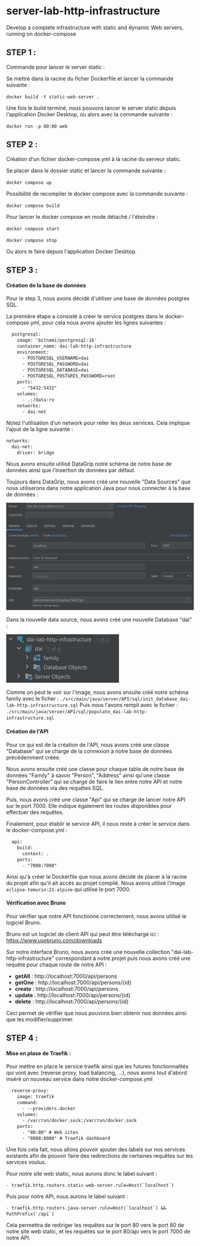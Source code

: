 # server-lab-http-infrastructure
Develop a complete infrastructure with static and dynamic Web servers, running on docker-compose

## STEP 1 : 

Commande pour lancer le server static :

Se mettre dans la racine du ficher Dockerfile et lancer la commande suivante :

`docker build -t static-web-server .`

Une fois le build terminé, nous pouvons lancer le server static depuis l'application Docker Desktop, ou alors avec la
commande suivante :

`docker run -p 80:80 web`

## STEP 2 :

Création d'un fichier docker-compose.yml à la racine du serveur static.

Se placer dans le dossier static et lancer la commande suivante :

`docker compose up`

Possibilité de recompiler le docker compose avec la commande suivante :

`docker compose build`

Pour lancer le docker compose en mode détaché / l'éteindre :

`docker compose start`

`docker compose stop`

Ou alors le faire depuis l'application Docker Desktop.

## STEP 3 :

#### Création de la base de données

Pour le step 3, nous avons décidé d'utiliser une base de données postgres SQL.

La première étape a consisté à créer le service postgres dans le docker-compose.yml, pour cela nous avons ajouter les
lignes suivantes :

```
  postgresql:
    image: 'bitnami/postgresql:16'
    container_name: dai-lab-http-infrastructure
    environment:
      - POSTGRESQL_USERNAME=dai
      - POSTGRESQL_PASSWORD=dai
      - POSTGRESQL_DATABASE=dai
      - POSTGRESQL_POSTGRES_PASSWORD=root
    ports:
      - "5432:5432"
    volumes:
      - .:/data:ro
    networks:
      - dai-net
```

Notez l'utilisation d'un network pour relier les deux services. Cela implique l'ajout de la ligne suivante :

```
networks:
  dai-net:
    driver: bridge
```

Nous avons ensuite utilisé DataGrip notre schéma de notre base de données ainsi que l'insertion de données par défaut.

Toujours dans DataGrip, nous avons créé une nouvelle "Data Sources" que nous utiliserons dans notre application Java
pour nous connecter à la base de données :

![Data Sources](./figures/DataSources.png)

Dans la nouvelle data source, nous avons créé une nouvelle Database "dai" :

![Data Sources](./figures/DataBase.png)

Comme on peut le voir sur l'image, nous avons ensuite créé notre schéma family avec le ficher :
`./src/main/java/server/API/sql/init_database_dai-lab-http-infrastructure.sql`
Puis nous l'avons rempli avec le fichier :
`./src/main/java/server/API/sql/populate_dai-lab-http-infrastructure.sql`

#### Création de l'API

Pour ce qui est de la création de l'API, nous avons créé une classe "Database" qui se charge de la connexion à notre
base de données précédemment créée.

Nous avons ensuite créé une classe pour chaque table de notre base de données "Family" à savoir "Person", "Address"
ainsi qu'une classe "PersonController" qui se charge de faire le lien entre notre API et notre base de données via
des requêtes SQL.

Puis, nous avons créé une classe "Api" qui se charge de lancer notre API sur le port 7000.
Elle indique également les routes disponibles pour effectuer des requêtes.

Finalement, pour établir le service API, il nous reste à créer le service dans le docker-compose.yml :

```
  api:
    build:
      context: .
    ports:
      - "7000:7000"
```

Ainsi qu'à créer le Dockerfile que nous avons décidé de placer à la racine du projet afin qu'il ait accès au projet
compilé.
Nous avons utilisé l'image `eclipse-temurin:21-alpine` qui utilise le port 7000.

#### Vérification avec Bruno

Pour vérifier que notre API fonctionne correctement, nous avons utilisé le logiciel Bruno.

Bruno est un logiciel de client API qui peut être téléchargé ici :
https://www.usebruno.com/downloads

Sur notre interface Bruno, nous avons créé une nouvelle collection "dai-lab-http-infrastructure" correspondant à notre
projet puis nous avons créé une requête pour chaque route de notre API :
- **getAll** : http://localhost:7000/api/persons
- **getOne** : http://localhost:7000/api/persons/{id}
- **create** : http://localhost:7000/api/persons
- **update** : http://localhost:7000/api/persons/{id}
- **delete** : http://localhost:7000/api/persons/{id}

Ceci permet de vérifier que nous pouvons bien obtenir nos données ainsi que les modifier/supprimer.

## STEP 4 :

#### Mise en plase de Traefik :

Pour mettre en place le service traefik ainsi que les futures fonctionnalités qui vont avec 
(reverse proxy, load balancing, ...), nous avons tout d'abord inséré un nouveau service dans notre docker-compose.yml

```
  reverse-proxy:
    image: traefik
    command:
      - --providers.docker
    volumes:
      - /var/run/docker.sock:/var/run/docker.sock
    ports:
      - "80:80" # Web sites
      - "8080:8080" # Traefik dashboard
```

Une fois cela fait, nous allons pouvoir ajouter des labels sur nos services existants afin de pouvoir faire des
redirections de certaines requêtes sur les services voulus.

Pour notre site web static, nous aurons donc le label suivant :
```
- traefik.http.routers.static-web-server.rule=Host(`localhost`)
```

Puis pour notre API, nous aurons le label suivant :
```
- traefik.http.routers.java-server.rule=Host(`localhost`) && PathPrefix(`/api`)
```

Cela permettra de rediriger les requêtes sur le port 80 vers le port 80 de notre site web static, et les requêtes sur
le port 80/api vers le port 7000 de notre API.
